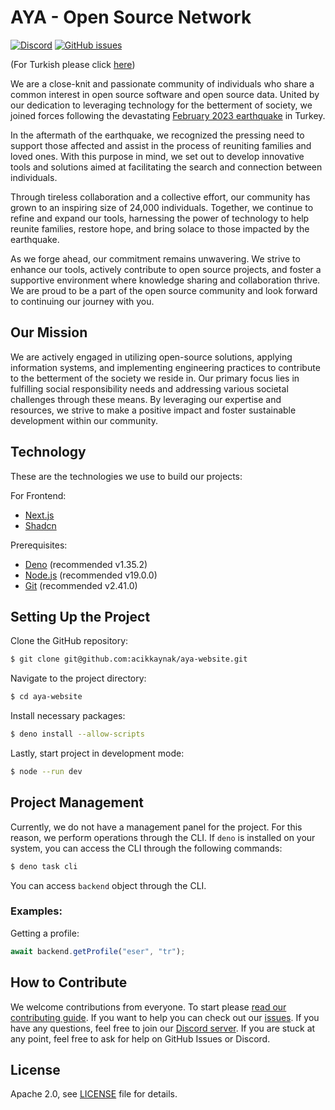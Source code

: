 # AYA - Open Source Network

[![Discord](https://img.shields.io/discord/1072074800622739476?color=7289da&logo=discord&logoColor=white)](https://discord.gg/itdepremyardim)
[![GitHub issues](https://img.shields.io/github/issues/eser/aya-website)](https://github.com/eser/aya-website/issues)

(For Turkish please click [here](README.md))

We are a close-knit and passionate community of individuals who share a common interest in open source software and open
source data. United by our dedication to leveraging technology for the betterment of society, we joined forces following
the devastating [February 2023 earthquake](https://en.wikipedia.org/wiki/2023_Turkey%E2%80%93Syria_earthquake) in
Turkey.

In the aftermath of the earthquake, we recognized the pressing need to support those affected and assist in the process
of reuniting families and loved ones. With this purpose in mind, we set out to develop innovative tools and solutions
aimed at facilitating the search and connection between individuals.

Through tireless collaboration and a collective effort, our community has grown to an inspiring size of 24,000
individuals. Together, we continue to refine and expand our tools, harnessing the power of technology to help reunite
families, restore hope, and bring solace to those impacted by the earthquake.

As we forge ahead, our commitment remains unwavering. We strive to enhance our tools, actively contribute to open source
projects, and foster a supportive environment where knowledge sharing and collaboration thrive. We are proud to be a
part of the open source community and look forward to continuing our journey with you.

## Our Mission

We are actively engaged in utilizing open-source solutions, applying information systems, and implementing engineering
practices to contribute to the betterment of the society we reside in. Our primary focus lies in fulfilling social
responsibility needs and addressing various societal challenges through these means. By leveraging our expertise and
resources, we strive to make a positive impact and foster sustainable development within our community.

## Technology

These are the technologies we use to build our projects:

For Frontend:

- [Next.js](https://nextjs.org)
- [Shadcn](https://shadcn/ui)

Prerequisites:

- [Deno](https://deno.land) (recommended v1.35.2)
- [Node.js](https://nodejs.org) (recommended v19.0.0)
- [Git](https://git-scm.com/) (recommended v2.41.0)

## Setting Up the Project

Clone the GitHub repository:

```bash
$ git clone git@github.com:acikkaynak/aya-website.git
```

Navigate to the project directory:

```bash
$ cd aya-website
```

Install necessary packages:

```bash
$ deno install --allow-scripts
```

Lastly, start project in development mode:

```bash
$ node --run dev
```

## Project Management

Currently, we do not have a management panel for the project. For this reason, we perform operations through the CLI. If
`deno` is installed on your system, you can access the CLI through the following commands:

```bash
$ deno task cli
```

You can access `backend` object through the CLI.

### Examples:

Getting a profile:

```js
await backend.getProfile("eser", "tr");
```

## How to Contribute

We welcome contributions from everyone. To start please [read our contributing guide](CONTRIBUTING.en.md). If you want
to help you can check out our [issues](https://github.com/eser/aya-website/issues). If you have any questions, feel free
to join our [Discord server](https://discord.gg/itdepremyardim). If you are stuck at any point, feel free to ask for
help on GitHub Issues or Discord.

## License

Apache 2.0, see [LICENSE](LICENSE) file for details.
